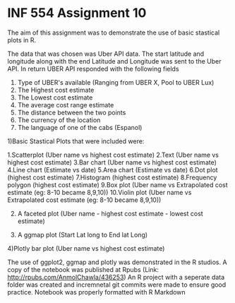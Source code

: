 # INF 554 Assignment 10

The aim of this assignment was to demonstrate the use of basic stastical plots in R. 

The data that was chosen was Uber API data. The start latitude and longitude along with the end Latitude and Longitude was sent to the Uber API. 
In return UBER API responded with the following fields
1) Type of UBER's available (Ranging from UBER X, Pool to UBER Lux)
2) The Highest cost estimate
3) The Lowest cost estimate
4) The average cost range estimate
5) The distance between the two points
6) The currency of the location
7) The language of one of the cabs (Espanol)


1)Basic Stastical Plots that were included were:

 1.Scatterplot		(Uber name  vs highest cost estimate)
 2.Text	        	(Uber name  vs highest cost estimate)
 3.Bar chart		(Uber name  vs highest cost estimate)
 4.Line chart	        (Estimate vs date)
 5.Area chart		(Estimate vs date)
 6.Dot plot		(highest cost estimate)
 7.Histogram		(highest cost estimate)
 8.Frequency polygon 	(highest cost estimate)	
 9.Box plot	        (Uber name  vs Extrapolated cost estimate (eg: 8-10 became 8,9,10))
 10.Violin plot		(Uber name  vs Extrapolated cost estimate (eg: 8-10 became 8,9,10))

2) A faceted plot	(Uber name  -  highest cost estimate - lowest cost estimate)

3) A ggmap plot		(Start Lat long to End lat Long)	

4)Plotly bar plot       (Uber name  vs highest cost estimate)

The use of ggplot2, ggmap and plotly was demonstrated in the R studios.
A copy of the notebook was published at Rpubs (Link: http://rpubs.com/AnmolChawla/436253)
An R project with a seperate data folder was created and incremnetal git commits were made to ensure good practice.
Notebook was properly formatted with R Markdown



